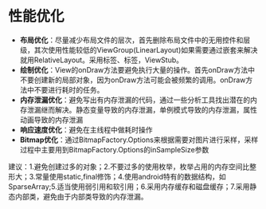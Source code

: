 # 性能优化
* **布局优化**：尽量减少布局文件的层次，首先删除布局文件中的无用控件和层级，其次使用性能较低的ViewGroup(LinearLayout)如果需要通过嵌套来解决就用RelativeLayout。采用<include>标签、<merge>标签，ViewStub。
* **绘制优化**：View的onDraw方法要避免执行大量的操作。首先onDraw方法中不要创建新的局部对象，因为onDraw方法可能会被频繁的调用。onDraw方法中不要进行耗时的任务。
* **内存泄漏优化**：避免写出有内存泄漏的代码，通过一些分析工具找出潜在的内存泄漏继而解决。静态变量导致的内存泄漏，单例模式导致的内存泄漏，属性动画导致的内存泄漏
* **响应速度优化**：避免在主线程中做耗时操作
* **Bitmap优化**：通过BitmapFactory.Options来根据需要对图片进行采样，采样过程中主要用到BitmapFactory.Options的inSampleSize参数

建议：1.避免创建过多的对象；2.不要过多的使用枚举，枚举占用的内存空间比整形大；3.常量使用static,final修饰；4.使用android特有的数据结构，如SparseArray;5.适当使用弱引用和软引用；6.采用内存缓存和磁盘缓存；7.采用静态内部类，避免由于内部类导致的内存泄漏。
